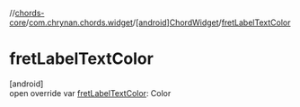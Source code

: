//[chords-core](../../../index.md)/[com.chrynan.chords.widget](../index.md)/[[android]ChordWidget](index.md)/[fretLabelTextColor](fret-label-text-color.md)

# fretLabelTextColor

[android]\
open override var [fretLabelTextColor](fret-label-text-color.md): Color
